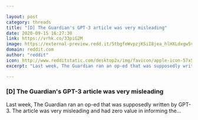 ```yaml
---

layout: post
category: threads
title: "[D] The Guardian's GPT-3 article was very misleading"
date: 2020-09-15 16:27:30
link: https://vrhk.co/33piG2M
image: https://external-preview.redd.it/5tbgfeWvpzjKSiI8jea_hlHXLdxgw5vlRqLBVMpU9IE.jpg?width=1200&height=628.272251309&auto=webp&crop=1200:628.272251309,smart&s=6068effa88b387ced1ab567342161a715ce5526b
domain: reddit.com
author: "reddit"
icon: http://www.redditstatic.com/desktop2x/img/favicon/apple-icon-57x57.png
excerpt: "Last week, The Guardian ran an op-ed that was supposedly written by GPT-3. The article was very misleading and had zero value in informing the..."

---
```


### [D] The Guardian's GPT-3 article was very misleading

Last week, The Guardian ran an op-ed that was supposedly written by GPT-3. The article was very misleading and had zero value in informing the...